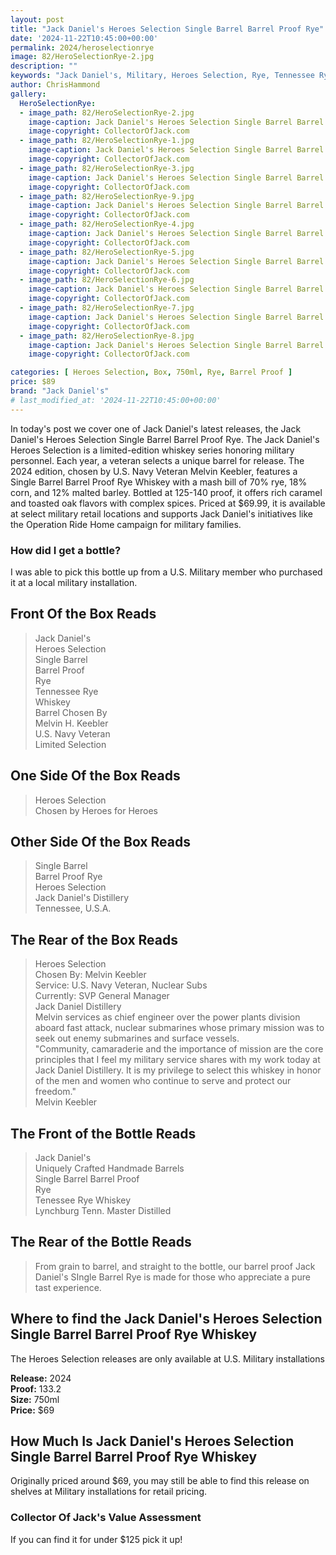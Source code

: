 ```yaml
---
layout: post
title: "Jack Daniel's Heroes Selection Single Barrel Barrel Proof Rye"
date: '2024-11-22T10:45:00+00:00'
permalink: 2024/heroselectionrye
image: 82/HeroSelectionRye-2.jpg
description: ""
keywords: "Jack Daniel's, Military, Heroes Selection, Rye, Tennessee Rye Whiskey"
author: ChrisHammond
gallery:
  HeroSelectionRye:
  - image_path: 82/HeroSelectionRye-2.jpg
    image-caption: Jack Daniel's Heroes Selection Single Barrel Barrel Proof Rye Whiskey Front of Box
    image-copyright: CollectorOfJack.com
  - image_path: 82/HeroSelectionRye-1.jpg
    image-caption: Jack Daniel's Heroes Selection Single Barrel Barrel Proof Rye Whiskey Side of Box
    image-copyright: CollectorOfJack.com
  - image_path: 82/HeroSelectionRye-3.jpg
    image-caption: Jack Daniel's Heroes Selection Single Barrel Barrel Proof Rye Whiskey Side of Box
    image-copyright: CollectorOfJack.com
  - image_path: 82/HeroSelectionRye-9.jpg
    image-caption: Jack Daniel's Heroes Selection Single Barrel Barrel Proof Rye Whiskey Rear of Box
    image-copyright: CollectorOfJack.com
  - image_path: 82/HeroSelectionRye-4.jpg
    image-caption: Jack Daniel's Heroes Selection Single Barrel Barrel Proof Rye Whiskey Front of Bottle
    image-copyright: CollectorOfJack.com
  - image_path: 82/HeroSelectionRye-5.jpg
    image-caption: Jack Daniel's Heroes Selection Single Barrel Barrel Proof Rye Whiskey Front of Bottle second dog tag
    image-copyright: CollectorOfJack.com
  - image_path: 82/HeroSelectionRye-6.jpg
    image-caption: Jack Daniel's Heroes Selection Single Barrel Barrel Proof Rye Whiskey Rear of Bottle
    image-copyright: CollectorOfJack.com
  - image_path: 82/HeroSelectionRye-7.jpg
    image-caption: Jack Daniel's Heroes Selection Single Barrel Barrel Proof Rye Whiskey Rear of Bottle v2
    image-copyright: CollectorOfJack.com
  - image_path: 82/HeroSelectionRye-8.jpg
    image-caption: Jack Daniel's Heroes Selection Single Barrel Barrel Proof Rye Whiskey Bottle Neck
    image-copyright: CollectorOfJack.com

categories: [ Heroes Selection, Box, 750ml, Rye, Barrel Proof ]
price: $89
brand: "Jack Daniel's"
# last_modified_at: '2024-11-22T10:45:00+00:00'
---
```

In today's post we cover one of Jack Daniel's latest releases, the Jack Daniel's Heroes Selection Single Barrel Barrel Proof Rye. The Jack Daniel's Heroes Selection is a limited-edition whiskey series honoring military personnel. Each year, a veteran selects a unique barrel for release. The 2024 edition, chosen by U.S. Navy Veteran Melvin Keebler, features a Single Barrel Barrel Proof Rye Whiskey with a mash bill of 70% rye, 18% corn, and 12% malted barley. Bottled at 125-140 proof, it offers rich caramel and toasted oak flavors with complex spices. Priced at $69.99, it is available at select military retail locations and supports Jack Daniel's initiatives like the Operation Ride Home campaign for military families.

### How did I get a bottle?
I was able to pick this bottle up from a U.S. Military member who purchased it at a local military installation.

## Front  Of the Box Reads
> Jack Daniel's  
> Heroes Selection  
> Single Barrel  
> Barrel Proof  
> Rye  
> Tennessee Rye  
> Whiskey  
> Barrel Chosen By  
> Melvin H. Keebler  
> U.S. Navy Veteran  
> Limited Selection  


## One Side Of the Box Reads
> Heroes Selection   
> Chosen by Heroes for Heroes

## Other Side Of the Box Reads
> Single Barrel  
> Barrel Proof Rye  
> Heroes Selection   
> Jack Daniel's Distillery  
> Tennessee, U.S.A.  

## The Rear of the Box Reads
> Heroes Selection  
> Chosen By: Melvin Keebler  
> Service: U.S. Navy Veteran, Nuclear Subs  
> Currently: SVP General Manager  
> Jack Daniel Distillery  
> Melvin services as chief engineer over the power plants division aboard fast attack, nuclear submarines whose primary mission was to seek out enemy submarines and surface vessels.  
> "Community, camaraderie and the importance of mission are the core principles that I feel my military service shares with my work today at Jack Daniel Distillery. It is my privilege to select this whiskey in honor of the men and women who continue to serve and protect our freedom."   
> Melvin Keebler  


## The Front of the Bottle Reads
> Jack Daniel's  
> Uniquely Crafted Handmade Barrels  
> Single Barrel Barrel Proof  
> Rye  
> Tenessee Rye Whiskey  
> Lynchburg Tenn. Master Distilled


## The Rear of the Bottle Reads
> From grain to barrel, and straight to the bottle, our barrel proof Jack Daniel's SIngle Barrel Rye is made for those who appreciate a pure tast experience.

## Where to find the Jack Daniel's Heroes Selection Single Barrel Barrel Proof Rye Whiskey
The Heroes Selection releases are only available at U.S. Military installations

**Release:** 2024  
**Proof:** 133.2  
**Size:** 750ml  
**Price:** $69  


## How Much Is Jack Daniel's Heroes Selection Single Barrel Barrel Proof Rye Whiskey
Originally priced around $69, you may still be able to find this release on shelves at Military installations for retail pricing.
 
### Collector Of Jack's Value Assessment
If you can find it for under $125 pick it up!
